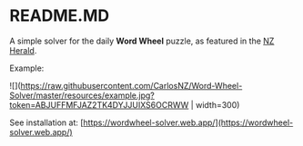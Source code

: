 # README.MD

A simple solver for the daily **Word Wheel** puzzle, as featured in the [NZ Herald](https://www.nzherald.co.nz/).

Example:

![](https://raw.githubusercontent.com/CarlosNZ/Word-Wheel-Solver/master/resources/example.jpg?token=ABJUFFMFJAZ2TK4DYJJUIXS6OCRWW | width=300)

See installation at: [https://wordwheel-solver.web.app/](https://wordwheel-solver.web.app/)
